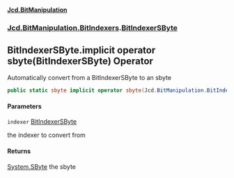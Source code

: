 #### [Jcd.BitManipulation](index.md 'index')
### [Jcd.BitManipulation.BitIndexers](Jcd.BitManipulation.BitIndexers.md 'Jcd.BitManipulation.BitIndexers').[BitIndexerSByte](Jcd.BitManipulation.BitIndexers.BitIndexerSByte.md 'Jcd.BitManipulation.BitIndexers.BitIndexerSByte')

## BitIndexerSByte.implicit operator sbyte(BitIndexerSByte) Operator

Automatically convert from a BitIndexerSByte to an sbyte

```csharp
public static sbyte implicit operator sbyte(Jcd.BitManipulation.BitIndexers.BitIndexerSByte indexer);
```
#### Parameters

<a name='Jcd.BitManipulation.BitIndexers.BitIndexerSByte.op_Implicitsbyte(Jcd.BitManipulation.BitIndexers.BitIndexerSByte).indexer'></a>

`indexer` [BitIndexerSByte](Jcd.BitManipulation.BitIndexers.BitIndexerSByte.md 'Jcd.BitManipulation.BitIndexers.BitIndexerSByte')

the indexer to convert from

#### Returns

[System.SByte](https://docs.microsoft.com/en-us/dotnet/api/System.SByte 'System.SByte')
the sbyte